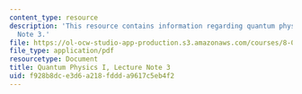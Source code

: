 ```yaml
---
content_type: resource
description: 'This resource contains information regarding quantum physics: Lecture
  Note 3.'
file: https://ol-ocw-studio-app-production.s3.amazonaws.com/courses/8-04-quantum-physics-i-spring-2016/f928b8dce3d6a218fddda9617c5eb4f2_MIT8_04S16_LecNotes3.pdf
file_type: application/pdf
resourcetype: Document
title: Quantum Physics I, Lecture Note 3
uid: f928b8dc-e3d6-a218-fddd-a9617c5eb4f2
---
```

